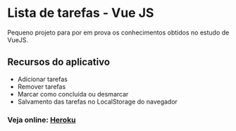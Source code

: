 # Lista de tarefas - Vue JS

Pequeno projeto para por em prova os conhecimentos obtidos no estudo de VueJS.

## Recursos do aplicativo

- Adicionar tarefas
- Remover tarefas
- Marcar como concluída ou desmarcar
- Salvamento das tarefas no LocalStorage do navegador

### Veja online: [Heroku](https://lucas-av7.github.io/todo-list-vuejs/)